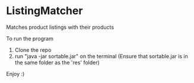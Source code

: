 # ListingMatcher
Matches product listings with their products

To run the program
1. Clone the repo
2. run "java -jar sortable.jar" on the terminal
   (Ensure that sortable.jar is in the same folder as the 'res' folder)
   
Enjoy :)
